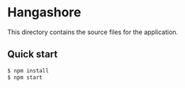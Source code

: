 Hangashore
==========

This directory contains the source files for the application.

Quick start
-----------

```bash
$ npm install
$ npm start
```
